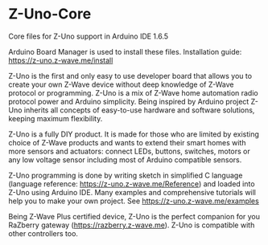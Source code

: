 # Z-Uno-Core
Core files for Z-Uno support in Arduino IDE 1.6.5

Arduino Board Manager is used to install these files. Installation guide: https://z-uno.z-wave.me/install

Z-Uno is the first and only easy to use developer board that allows you to create your own Z-Wave device without deep knowledge of Z-Wave protocol or programming. Z-Uno is a mix of Z-Wave home automation radio protocol power and Arduino simplicity. Being inspired by Arduino project Z-Uno inherits all concepts of easy-to-use hardware and software solutions, keeping maximum flexibility.

Z-Uno is a fully DIY product. It is made for those who are limited by existing choice of Z-Wave products and wants to extend their smart homes with more sensors and actuators: connect LEDs, buttons, switches, motors or any low voltage sensor including most of Arduino compatible sensors.

Z-Uno programming is done by writing sketch in simplified C language (language reference: https://z-uno.z-wave.me/Reference) and loaded into Z-Uno using Arduino IDE. Many examples and comprehensive tutorials will help you to make your own project. See https://z-uno.z-wave.me/examples

Being Z-Wave Plus certified device, Z-Uno is the perfect companion for you RaZberry gateway (https://razberry.z-wave.me). Z-Uno is compatible with other controllers too.
